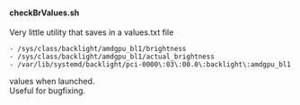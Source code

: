 #### checkBrValues.sh

Very little utility that saves in a values.txt file 

    - /sys/class/backlight/amdgpu_bl1/brightness
    - /sys/class/backlight/amdgpu_bl1/actual_brightness
    - /var/lib/systemd/backlight/pci-0000\:03\:00.0\:backlight\:amdgpu_bl1

values when launched.  
Useful for bugfixing.

